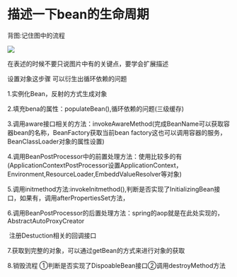 # 描述一下bean的生命周期

背图:记住图中的流程

![](E:/Git/hexo/source/_posts/Bean的生命周期.jpg)

在表述的时候不要只说图片中有的关键点，要学会扩展描述

设置对象这步骤 可以衍生出循环依赖的问题

1.实例化Bean，反射的方式生成对象

2.填充bena的属性：populateBean(),循环依赖的问题(三级缓存)

3.调用aware接口相关的方法：invokeAwareMethod(完成BeanName可以获取容器bean的名称，BeanFactory获取当前bean factory这也可以调用容器的服务，BeanClassLoader对象的属性设置)

4.调用BeanPostProcessor中的前置处理方法：使用比较多的有(ApplicationContextPostProcessor设置ApplicationContext，Environment,ResourceLoader,EmbeddValueResolver等对象)

5.调用initmethod方法:invokeInitmethod(),判断是否实现了InitializingBean接口，如果有，调用afterPropertiesSet方法，

6.调用BeanPostProcessor的后置处理方法：spring的aop就是在此处实现的，AbstractAutoProxyCreator

​		注册Destuction相关的回调接口

7.获取到完整的对象，可以通过getBean的方式来进行对象的获取

8.销毁流程 ①判断是否实现了DispoableBean接口②调用destroyMethod方法